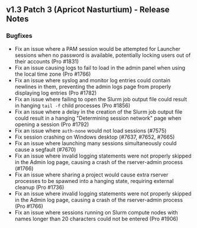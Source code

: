 ## v1.3 Patch 3 (Apricot Nasturtium) - Release Notes

### Bugfixes

- Fix an issue where a PAM session would be attempted for Launcher sessions when no password is available, potentially locking users out of their accounts (Pro #1831)
- Fix an issue causing logs to fail to load in the admin panel when using the local time zone (Pro #1766)
- Fix an issue where syslog and monitor log entries could contain newlines in them, preventing the admin logs page from properly displaying log entries (Pro #1782)
- Fix an issue where failing to open the Slurm job output file could result in hanging `tail -f` child processes (Pro #1856)
- Fix an issue where a delay in the creation of the Slurm job output file could result in a hanging "Determining session network" page when opening a session (Pro #1792)
- Fix an issue where `auth-none` would not load sessions (#7575)
- Fix session crashing on Windows desktop (#7637, #7652, #7665)
- Fix an issue where launching many sessions simultaneously could cause a segfault (#7670)
- Fix an issue where invalid logging statements were not properly skipped in the Admin log page, causing a crash of the rserver-admin process (#1766)
- Fix an issue where sharing a project would cause extra rserver processes to be spawned into a hanging state, requiring external cleanup (Pro #1736)
- Fix an issue where invalid logging statements were not properly skipped in the Admin log page, causing a crash of the rserver-admin process (Pro #1766)
- Fix an issue where sessions running on Slurm compute nodes with names longer than 20 characters could not be entered (Pro #1906)
